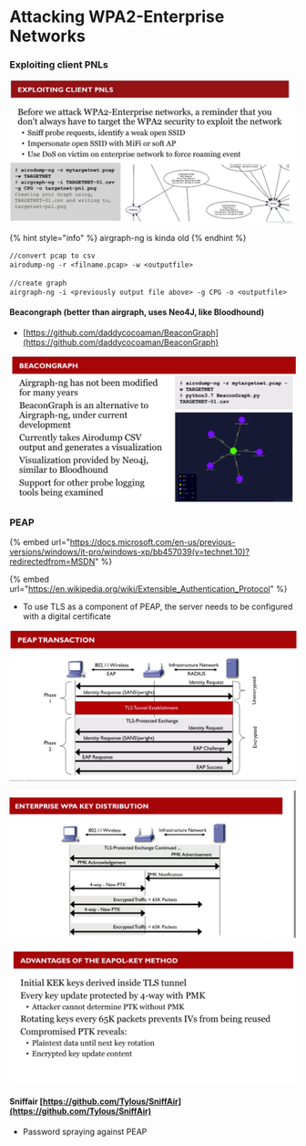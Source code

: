 # Attacking WPA2-Enterprise Networks

### Exploiting client PNLs

![](<../../../.gitbook/assets/image (50).png>)

{% hint style="info" %}
airgraph-ng is kinda old
{% endhint %}

```
//convert pcap to csv
airodump-ng -r <filname.pcap> -w <outputfile>

//create graph
airgraph-ng -i <previously output file above> -g CPG -o <outputfile>
```

#### Beacongraph (better than airgraph, uses Neo4J, like Bloodhound)

* [https://github.com/daddycocoaman/BeaconGraph](https://github.com/daddycocoaman/BeaconGraph)

![](<../../../.gitbook/assets/image (45).png>)

### PEAP

{% embed url="https://docs.microsoft.com/en-us/previous-versions/windows/it-pro/windows-xp/bb457039(v=technet.10)?redirectedfrom=MSDN" %}

{% embed url="https://en.wikipedia.org/wiki/Extensible_Authentication_Protocol" %}

* To use TLS as a component of PEAP, the server needs to be configured with a digital certificate

![](<../../../.gitbook/assets/image (61).png>)

![](<../../../.gitbook/assets/image (58).png>)

![](<../../../.gitbook/assets/image (34).png>)

#### Sniffair [https://github.com/Tylous/SniffAir](https://github.com/Tylous/SniffAir)

* Password spraying against PEAP
